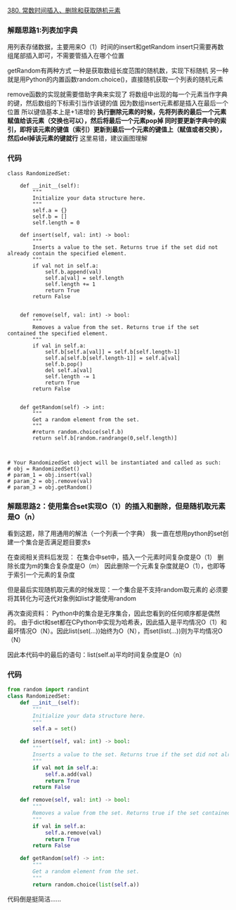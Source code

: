[380. 常数时间插入、删除和获取随机元素](https://leetcode-cn.com/problems/insert-delete-getrandom-o1/)

### 解题思路1:列表加字典
用列表存储数据，主要用来O（1）时间的insert和getRandom
insert只需要再数组尾部插入即可，不需要管插入在哪个位置

getRandom有两种方式
一种是获取数组长度范围的随机数，实现下标随机
另一种就是用Python的内置函数random.choice()，直接随机获取一个列表的随机元素

remove函数的实现就需要借助字典来实现了
将数组中出现的每一个元素当作字典的键，然后数组的下标索引当作该键的值
因为数组insert元素都是插入在最后一个位置
所以键值基本上是+1递增的
**执行删除元素的时候，先将列表的最后一个元素赋值给该元素（交换也可以），然后将最后一个元素pop掉
同时要更新字典中的索引，即将该元素的键值（索引）更新到最后一个元素的键值上（赋值或者交换），然后del掉该元素的键就行**
这里易错，建议画图理解


### 代码

```python3
class RandomizedSet:

    def __init__(self):
        """
        Initialize your data structure here.
        """
        self.a = {}
        self.b = []
        self.length = 0

    def insert(self, val: int) -> bool:
        """
        Inserts a value to the set. Returns true if the set did not already contain the specified element.
        """
        if val not in self.a:
            self.b.append(val)
            self.a[val] = self.length
            self.length += 1
            return True
        return False
        

    def remove(self, val: int) -> bool:
        """
        Removes a value from the set. Returns true if the set contained the specified element.
        """
        if val in self.a:
            self.b[self.a[val]] = self.b[self.length-1]
            self.a[self.b[self.length-1]] = self.a[val]
            self.b.pop()
            del self.a[val]
            self.length -= 1
            return True
        return False
        

    def getRandom(self) -> int:
        """
        Get a random element from the set.
        """
        #return random.choice(self.b)
        return self.b[random.randrange(0,self.length)]
        


# Your RandomizedSet object will be instantiated and called as such:
# obj = RandomizedSet()
# param_1 = obj.insert(val)
# param_2 = obj.remove(val)
# param_3 = obj.getRandom()
```

### 解题思路2：使用集合set实现O（1）的插入和删除，但是随机取元素是O（n）
看到这题，除了用通用的解法（一个列表一个字典）
我一直在想用python的set创建一个集合是否满足题目要求s

在查阅相关资料后发现：
在集合中set中，插入一个元素时间复杂度是O（1）
删除长度为m的集合复杂度是O（m）
因此删除一个元素复杂度就是O（1），也即等于索引一个元素的复杂度

但是最后实现随机取元素的时候发现：一个集合是不支持random取元素的
必须要将其转化为可迭代对象例如list才能使用random

再次查阅资料：
Python中的集合是无序集合，因此您看到的任何顺序都是偶然的。 由于dict和set都在CPython中实现为哈希表，因此插入是平均情况O（1）和最坏情况O（N）。因此list(set(...))始终为O（N），而set(list(...))则为平均情况O（N）

因此本代码中的最后的语句：list(self.a)平均时间复杂度是O（n）
### 代码
```python
from random import randint
class RandomizedSet:
    def __init__(self):
        """
        Initialize your data structure here.
        """
        self.a = set()

    def insert(self, val: int) -> bool:
        """
        Inserts a value to the set. Returns true if the set did not already contain the specified element.
        """
        if val not in self.a:    
            self.a.add(val)
            return True 
        return False        

    def remove(self, val: int) -> bool:
        """
        Removes a value from the set. Returns true if the set contained the specified element.
        """
        if val in self.a:
            self.a.remove(val)
            return True
        return False

    def getRandom(self) -> int:
        """
        Get a random element from the set.
        """
        return random.choice(list(self.a))

```
代码倒是挺简洁......
